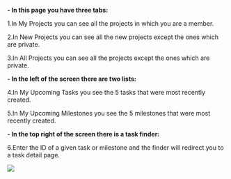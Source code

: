 **- In this page you have three tabs:**

1.In My Projects you can see all the projects in which you are a member.

2.In New Projects you can see all the new projects except the ones which are private.

3.In All Projects you can see all the projects except the ones which are private.

**- In the left of the screen there are two lists:**

4.In My Upcoming Tasks you see the 5 tasks that were most recently created.

5.In My Upcoming Milestones you see the 5 milestones that were most recently created.

**- In the top right of the screen there is a task finder:**

6.Enter the ID of a given task or milestone and the finder will redirect you to a task detail page.

<img src='http://projectforce.googlecode.com/svn/wiki/images/New/Overview 1.png' align='left' />